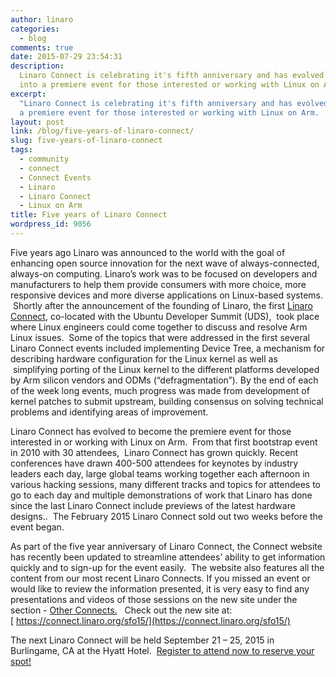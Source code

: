 ```yaml
---
author: linaro
categories:
  - blog
comments: true
date: 2015-07-29 23:54:31
description:
  Linaro Connect is celebrating it's fifth anniversary and has evolved
  into a premiere event for those interested or working with Linux on Arm.
excerpt:
  "Linaro Connect is celebrating it's fifth anniversary and has evolved into
  a premiere event for those interested or working with Linux on Arm.  "
layout: post
link: /blog/five-years-of-linaro-connect/
slug: five-years-of-linaro-connect
tags:
  - community
  - connect
  - Connect Events
  - Linaro
  - Linaro Connect
  - Linux on Arm
title: Five years of Linaro Connect
wordpress_id: 9056
---
```


Five years ago Linaro was announced to the world with the goal of enhancing open source innovation for the next wave of always-connected, always-on computing. Linaro’s work was to be focused on developers and manufacturers to help them provide consumers with more choice, more responsive devices and more diverse applications on Linux-based systems.  Shortly after the announcement of the founding of Linaro, the first [Linaro Connect](https://connect.linaro.org/), co-located with the Ubuntu Developer Summit (UDS),  took place where Linux engineers could come together to discuss and resolve Arm Linux issues.  Some of the topics that were addressed in the first several Linaro Connect events included implementing Device Tree, a mechanism for describing hardware configuration for the Linux kernel as well as  simplifying porting of the Linux kernel to the different platforms developed by Arm silicon vendors and ODMs (“defragmentation”). By the end of each of the week long events, much progress was made from development of kernel patches to submit upstream, building consensus on solving technical problems and identifying areas of improvement.

Linaro Connect has evolved to become the premiere event for those interested in or working with Linux on Arm.  From that first bootstrap event in 2010 with 30 attendees,  Linaro Connect has grown quickly. Recent conferences have drawn 400-500 attendees for keynotes by industry leaders each day, large global teams working together each afternoon in various hacking sessions, many different tracks and topics for attendees to go to each day and multiple demonstrations of work that Linaro has done since the last Linaro Connect include previews of the latest hardware designs..  The February 2015 Linaro Connect sold out two weeks before the event began.

As part of the five year anniversary of Linaro Connect, the Connect website has recently been updated to streamline attendees’ ability to get information quickly and to sign-up for the event easily.  The website also features all the content from our most recent Linaro Connects. If you missed an event or would like to review the information presented, it is very easy to find any presentations and videos of those sessions on the new site under the section - [Other Connects.](https://connect.linaro.org/resources/)   Check out the new site at: [ https://connect.linaro.org/sfo15/](https://connect.linaro.org/sfo15/)

The next Linaro Connect will be held September 21 – 25, 2015 in Burlingame, CA at the Hyatt Hotel.  [Register to attend now to reserve your spot!](https://connect.linaro.org/attend/)

